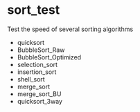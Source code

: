 # sort_test
Test the speed of several sorting algorithms

* quicksort
* BubbleSort_Raw
* BubbleSort_Optimized
* selection_sort
* insertion_sort
* shell_sort
* merge_sort
* merge_sort_BU
* quicksort_3way
